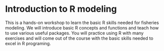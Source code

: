 # Introduction to R modeling

This is a hands-on workshop to learn the basic R skills needed for fisheries modeling. We will introduce basic R concepts and functions 
and teach how to use various useful packages. You will practice using R with many exercises and will come out of the course with the 
basic skills needed to excel in R programing. 
